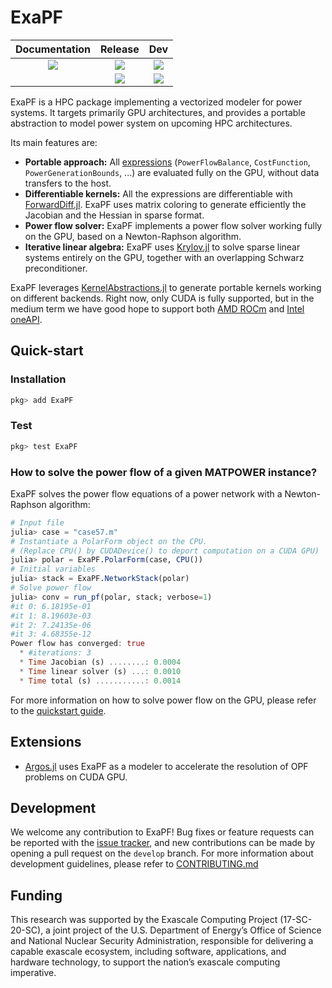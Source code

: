 # ExaPF

| **Documentation** | **Release** | **Dev** |
|:-:|:-:|:-:|
| [![][docs-stable-img]][docs-stable-url] | [![][build-stable-img]][build-url] | [![][build-latest-img]][build-url]  |
| | [![][codecov-stable-img]][codecov-stable-url] | [![][codecov-latest-img]][codecov-latest-url]  |

ExaPF is a HPC package implementing a vectorized modeler
for power systems. It targets primarily GPU architectures, and provides a portable abstraction to model power system on upcoming HPC architectures.

Its main features are:
* **Portable approach:** All [expressions](https://exanauts.github.io/ExaPF.jl/dev/lib/formulations/#Constraints) (`PowerFlowBalance`, `CostFunction`, `PowerGenerationBounds`, ...) are evaluated fully on the GPU, without data transfers to the host.
* **Differentiable kernels:** All the expressions are differentiable with [ForwardDiff.jl](https://github.com/JuliaDiff/ForwardDiff.jl). ExaPF uses matrix coloring to generate efficiently the Jacobian and the Hessian in sparse format.
* **Power flow solver:** ExaPF implements a power flow solver working fully on the GPU, based on a Newton-Raphson algorithm.
* **Iterative linear algebra:** ExaPF uses [Krylov.jl](https://github.com/JuliaSmoothOptimizers/Krylov.jl) to solve sparse linear systems entirely on the GPU, together with an overlapping Schwarz preconditioner.

ExaPF leverages [KernelAbstractions.jl](https://github.com/JuliaGPU/KernelAbstractions.jl)
to generate portable kernels working on different backends.
Right now, only CUDA is fully supported, but in the medium term we have good hope to support
both [AMD ROCm](https://github.com/JuliaGPU/AMDGPU.jl) and [Intel oneAPI](https://github.com/JuliaGPU/oneAPI.jl).

## Quick-start
### Installation

```julia
pkg> add ExaPF
```

### Test
```julia
pkg> test ExaPF
```

### How to solve the power flow of a given MATPOWER instance?

ExaPF solves the power flow equations of a power network with a Newton-Raphson algorithm:

```julia
# Input file
julia> case = "case57.m"
# Instantiate a PolarForm object on the CPU.
# (Replace CPU() by CUDADevice() to deport computation on a CUDA GPU)
julia> polar = ExaPF.PolarForm(case, CPU())
# Initial variables
julia> stack = ExaPF.NetworkStack(polar)
# Solve power flow
julia> conv = run_pf(polar, stack; verbose=1)
#it 0: 6.18195e-01
#it 1: 8.19603e-03
#it 2: 7.24135e-06
#it 3: 4.68355e-12
Power flow has converged: true
  * #iterations: 3
  * Time Jacobian (s) ........: 0.0004
  * Time linear solver (s) ...: 0.0010
  * Time total (s) ...........: 0.0014
```

For more information on how to solve power flow on the GPU,
please refer to the [quickstart guide](https://exanauts.github.io/ExaPF.jl/dev/quickstart/).

## Extensions

- [Argos.jl](https://github.com/exanauts/Argos.jl/) uses ExaPF as a modeler to accelerate the resolution of OPF problems on CUDA GPU.

## Development

We welcome any contribution to ExaPF! Bug fixes or feature requests
can be reported with the [issue tracker](https://github.com/exanauts/ExaPF.jl/issues),
and new contributions can be made by opening a pull request on the `develop`
branch. For more information about development guidelines, please
refer to [CONTRIBUTING.md](https://github.com/exanauts/ExaPF.jl/blob/master/CONTRIBUTING.md)

## Funding
This research was supported by the Exascale Computing Project (17-SC-20-SC), a joint project of the U.S. Department of Energy’s Office of Science and National Nuclear Security Administration, responsible for delivering a capable exascale ecosystem, including software, applications, and hardware technology, to support the nation’s exascale computing imperative.


[docs-stable-img]: https://img.shields.io/badge/docs-stable-blue.svg
[docs-stable-url]: https://exanauts.github.io/ExaPF.jl/

[codecov-stable-img]: https://codecov.io/gh/exanauts/ExaPF.jl/branch/master/graphs/badge.svg?branch=master
[codecov-stable-url]: https://codecov.io/github/exanauts/ExaPF.jl?branch=master

[codecov-latest-img]: https://codecov.io/gh/exanauts/ExaPF.jl/branch/develop/graphs/badge.svg?branch=develop
[codecov-latest-url]: https://codecov.io/github/exanauts/ExaPF.jl?branch=develop

[build-url]: https://github.com/exanauts/ExaPF.jl/actions?query=workflow

[build-stable-img]: https://github.com/exanauts/ExaPF.jl/workflows/Run%20tests/badge.svg?branch=master
[build-latest-img]: https://github.com/exanauts/ExaPF.jl/workflows/Run%20tests/badge.svg?branch=develop

